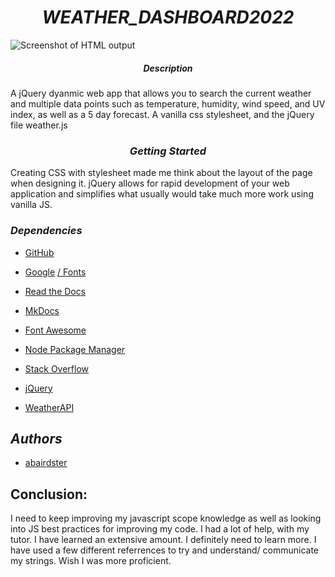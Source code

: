 # <center>*WEATHER_DASHBOARD2022*</center>


![Screenshot of HTML output](https://)


##### <center>*Description*</center>

A jQuery dyanmic web app that allows you to search the current weather and multiple data points such as temperature, humidity, wind speed, and UV index, as well as a 5 day forecast.
A vanilla css stylesheet, and the jQuery file weather.js


### <center>*Getting Started*</center>

Creating CSS with stylesheet made me think about the layout of the page when designing it.
jQuery allows for rapid development of your web application and simplifies what usually would take much more work using vanilla JS.

### *Dependencies*


 - [GitHub](https://github.com/)

 - [Google](https://google.com/)  [/ Fonts](https://fonts.google.com/)

 - [Read the Docs](https://readthedocs.org/)

 - [MkDocs](https://www.mkdocs.org/)

 - [Font Awesome](https://fontawesome.com/)

 - [Node Package Manager](https://www.npmjs.com/)

 - [Stack Overflow](https://stackoverflow.com)

 - [jQuery](https://jqueryui.com/)

 - [WeatherAPI](https://openweathermap.org/)

## *Authors*

- [abairdster](https://github.com/abairdster)

## Conclusion:
I need to keep improving my javascript scope knowledge as well as looking into JS best practices for improving my code. I had a lot of help, with my tutor. I have learned an extensive amount. I definitely need to learn more. I have used a few different referrences to try and understand/ communicate my strings. Wish I was more proficient.